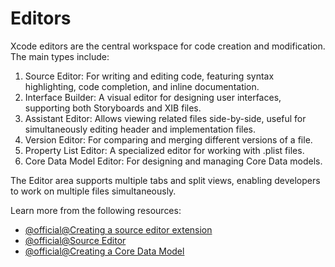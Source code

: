 # Editors

Xcode editors are the central workspace for code creation and modification. The main types include:

1. Source Editor: For writing and editing code, featuring syntax highlighting, code completion, and inline documentation.
2. Interface Builder: A visual editor for designing user interfaces, supporting both Storyboards and XIB files.
3. Assistant Editor: Allows viewing related files side-by-side, useful for simultaneously editing header and implementation files.
4. Version Editor: For comparing and merging different versions of a file.
5. Property List Editor: A specialized editor for working with .plist files.
6. Core Data Model Editor: For designing and managing Core Data models.

The Editor area supports multiple tabs and split views, enabling developers to work on multiple files simultaneously.

Learn more from the following resources:

- [@official@Creating a source editor extension](https://developer.apple.com/documentation/xcodekit/creating-a-source-editor-extension)
- [@official@Source Editor](https://developer.apple.com/documentation/xcode/source-editor)
- [@official@Creating a Core Data Model](https://developer.apple.com/documentation/coredata/creating_a_core_data_model)